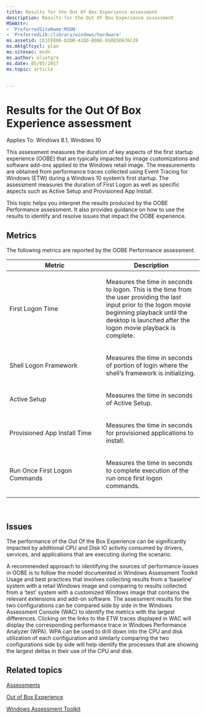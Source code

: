 ```yaml
---
title: Results for the Out Of Box Experience assessment
description: Results for the Out Of Box Experience assessment
MSHAttr:
- 'PreferredSiteName:MSDN'
- 'PreferredLib:/library/windows/hardware'
ms.assetid: CE1CE800-D2DB-41DD-B98E-650E5D676C28
ms.mktglfcycl: plan
ms.sitesec: msdn
ms.author: eliotgra
ms.date: 05/05/2017
ms.topic: article


---
```


# Results for the Out Of Box Experience assessment


Applies To: Windows 8.1, Windows 10

This assessment measures the duration of key aspects of the first startup experience (OOBE) that are typically impacted by image customizations and software add-ons applied to the Windows retail image. The measurements are obtained from performance traces collected using Event Tracing for Windows (ETW) during a Windows 10 system’s first startup. The assessment measures the duration of First Logon as well as specific aspects such as Active Setup and Provisioned App Install.

This topic helps you interpret the results produced by the OOBE Performance assessment. It also provides guidance on how to use the results to identify and resolve issues that impact the OOBE experience.

## Metrics


The following metrics are reported by the OOBE Performance assessment.

<table>
<colgroup>
<col width="50%" />
<col width="50%" />
</colgroup>
<thead>
<tr class="header">
<th>Metric</th>
<th>Description</th>
</tr>
</thead>
<tbody>
<tr class="odd">
<td><p>First Logon Time</p></td>
<td><p>Measures the time in seconds to logon. This is the time from the user providing the last input prior to the logon movie beginning playback until the desktop is launched after the logon movie playback is complete.</p></td>
</tr>
<tr class="even">
<td><p>Shell Logon Framework</p></td>
<td><p>Measures the time in seconds of portion of login where the shell’s framework is initializing.</p></td>
</tr>
<tr class="odd">
<td><p>Active Setup</p></td>
<td><p>Measures the time in seconds of Active Setup.</p></td>
</tr>
<tr class="even">
<td><p>Provisioned App Install Time</p></td>
<td><p>Measures the time in seconds for provisioned applications to install.</p></td>
</tr>
<tr class="odd">
<td><p>Run Once First Logon Commands</p></td>
<td><p>Measures the time in seconds to complete execution of the run once first logon commands.</p></td>
</tr>
</tbody>
</table>

 

## Issues


The performance of the Out Of the Box Experience can be significantly impacted by additional CPU and Disk IO activity consumed by drivers, services, and applications that are executing during the scenario.

A recommended approach to identifying the sources of performance issues in OOBE is to follow the model documented in Windows Assessment Toolkit Usage and best practices that involves collecting results from a ‘baseline’ system with a retail Windows image and comparing to results collected from a ‘test’ system with a customized Windows image that contains the relevant extensions and add-on software. The assessment results for the two configurations can be compared side by side in the Windows Assessment Console (WAC) to identify the metrics with the largest differences. Clicking on the links to the ETW traces displayed in WAC will display the corresponding performance trace in Windows Performance Analyzer (WPA). WPA can be used to drill down into the CPU and disk utilization of each configuration and similarly comparing the two configurations side by side will help identify the processes that are showing the largest deltas in their use of the CPU and disk.

## Related topics


[Assessments](assessments.md)

[Out of Box Experience](out-of-box-experience.md)

[Windows Assessment Toolkit](index.md)

 

 








